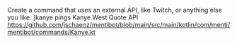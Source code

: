Create a command that uses an external API, like Twitch, or anything else you like.
]kanye pings Kanye West Quote API
https://github.com/jschaenz/mentibot/blob/main/src/main/kotlin/com/menti/mentibot/commands/Kanye.kt